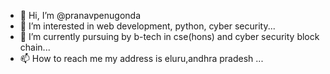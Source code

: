- 👋 Hi, I’m @pranavpenugonda
- 👀 I’m interested in web development, python, cyber security...
- 🌱 I’m currently pursuing by  b-tech in  cse(hons) and cyber security block chain...
- 📫 How to reach me my address is eluru,andhra pradesh
...

<!---
pranavpenugonda/pranavpenugonda is a ✨ special ✨ repository because its `README.md` (this file) appears on your GitHub profile.
You can click the Preview link to take a look at your changes.
--->
